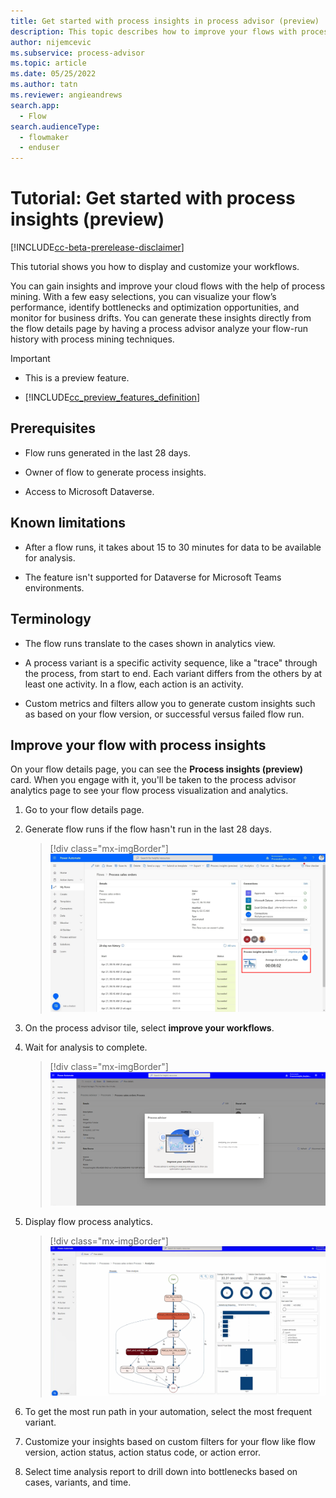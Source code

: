 ```yaml
---
title: Get started with process insights in process advisor (preview) | Microsoft Docs
description: This topic describes how to improve your flows with process mining insights in the process advisor feature in Power Automate.
author: nijemcevic 
ms.subservice: process-advisor
ms.topic: article
ms.date: 05/25/2022
ms.author: tatn
ms.reviewer: angieandrews
search.app: 
  - Flow
search.audienceType: 
  - flowmaker
  - enduser
---
```


# Tutorial: Get started with process insights (preview)

[!INCLUDE[cc-beta-prerelease-disclaimer](./includes/cc-beta-prerelease-disclaimer.md)]

This tutorial shows you how to display and customize your workflows.

You can gain insights and improve your cloud flows with the help of process mining. With a few easy selections, you can visualize your flow’s performance, identify bottlenecks and optimization opportunities, and monitor for business drifts. You can generate these insights directly from the flow details page by having a process advisor analyze your flow-run history with process mining techniques.

> [!IMPORTANT]
> - This is a preview feature.
>
> - [!INCLUDE[cc_preview_features_definition](includes/cc-preview-features-definition.md)]

## Prerequisites

- Flow runs generated in the last 28 days.

- Owner of flow to generate process insights.

- Access to Microsoft Dataverse.

## Known limitations

- After a flow runs, it takes about 15 to 30 minutes for data to be available for analysis.

- The feature isn't supported for Dataverse for Microsoft Teams environments.

## Terminology

- The flow runs translate to the cases shown in analytics view.

- A process variant is a specific activity sequence, like a "trace" through the process, from start to end. Each variant differs from the others by at least one activity. In a flow, each action is an activity.

- Custom metrics and filters allow you to generate custom insights such as based on your flow version, or successful versus failed flow run.

## Improve your flow with process insights

On your flow details page, you can see the **Process insights (preview)** card. When you engage with it, you'll be taken to the process advisor analytics page to see your flow process visualization and analytics.
  
1. Go to your flow details page.

1. Generate flow runs if the flow hasn't run in the last 28 days.

    > [!div class="mx-imgBorder"]
    > ![Screenshot of the flow details page.](media/process-mining-cloud-flow-process-insights/cloud-flow-details.png "Flow details page")

1. On the process advisor tile, select **improve your workflows**.

1. Wait for analysis to complete.

    > [!div class="mx-imgBorder"]
    > ![!Screenshot of the analyzing your process.](media/process-mining-cloud-flow-process-insights/analyze-process.png "Analyzing your process")

1. Display flow process analytics.

    > [!div class="mx-imgBorder"]
    > ![Screenshot of the flow process analytics.](media/process-mining-cloud-flow-process-insights/flow-process-analytics.png "Flow process analytics")

1. To get the most run path in your automation, select the most frequent variant.

1. Customize your insights based on custom filters for your flow like flow version, action status, action status code, or action error.

1. Select time analysis report to drill down into bottlenecks based on cases, variants, and time.
